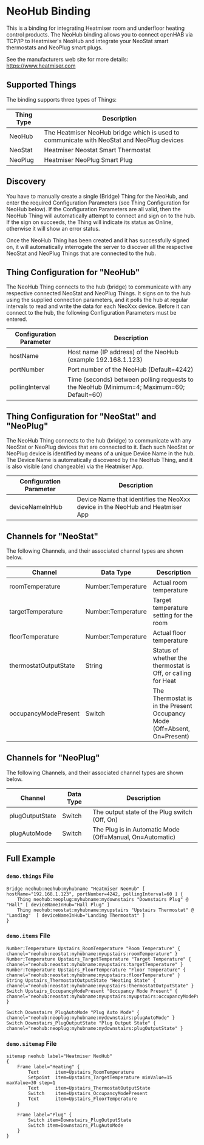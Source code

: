 # NeoHub Binding

This is a binding for integrating Heatmiser room and underfloor heating control products.
The NeoHub binding allows you to connect openHAB via TCP/IP to Heatmiser's NeoHub and integrate your NeoStat smart thermostats and NeoPlug smart plugs.

See the manufacturers web site for more details: https://www.heatmiser.com

## Supported Things

The binding supports three types of Things:

| Thing Type | Description                                                                               |
|------------|-------------------------------------------------------------------------------------------|
| NeoHub     | The Heatmiser NeoHub bridge which is used to communicate with NeoStat and NeoPlug devices |
| NeoStat    | Heatmiser Neostat Smart Thermostat                                                        |
| NeoPlug    | Heatmiser NeoPlug Smart Plug                                                              |

## Discovery

You have to manually create a single (Bridge) Thing for the NeoHub, and enter the required Configuration Parameters (see Thing Configuration for NeoHub below).
If the Configuration Parameters are all valid, then the NeoHub Thing will automatically attempt to connect and sign on to the hub.
If the sign on succeeds, the Thing will indicate its status as Online, otherwise it will show an error status. 

Once the NeoHub Thing has been created and it has successfully signed on, it will automatically interrogate the server to discover all the respective NeoStat and NeoPlug Things that are connected to the hub.

## Thing Configuration for "NeoHub"

The NeoHub Thing connects to the hub (bridge) to communicate with any respective connected NeoStat and NeoPlug Things.
It signs on to the hub using the supplied connection parameters, and it polls the hub at regular intervals to read and write the data for each NeoXxx device.
Before it can connect to the hub, the following Configuration Parameters must be entered.   

| Configuration Parameter | Description                                                                               |
|-------------------------|-------------------------------------------------------------------------------------------|
| hostName                | Host name (IP address) of the NeoHub (example 192.168.1.123)                              |
| portNumber              | Port number of the NeoHub (Default=4242)                                                  |
| pollingInterval         | Time (seconds) between polling requests to the NeoHub (Minimum=4; Maximum=60; Default=60) |

## Thing Configuration for "NeoStat" and "NeoPlug"

The NeoHub Thing connects to the hub (bridge) to communicate with any NeoStat or NeoPlug devices that are connected to it.
Each such NeoStat or NeoPlug device is identified by means of a unique Device Name in the hub.
The Device Name is automatically discovered by the NeoHub Thing, and it is also visible (and changeable) via the Heatmiser App.
    
| Configuration Parameter | Description                                                                   |
|-------------------------|-------------------------------------------------------------------------------|
| deviceNameInHub         | Device Name that identifies the NeoXxx device in the NeoHub and Heatmiser App |

## Channels for "NeoStat"

The following Channels, and their associated channel types are shown below.

| Channel               | Data Type          | Description                                                                 |
|-----------------------|--------------------|-----------------------------------------------------------------------------|
| roomTemperature       | Number:Temperature | Actual room temperature                                                     |
| targetTemperature     | Number:Temperature | Target temperature setting for the room                                     |
| floorTemperature      | Number:Temperature | Actual floor temperature                                                    |
| thermostatOutputState | String             | Status of whether the thermostat is Off, or calling for Heat                |
| occupancyModePresent  | Switch             | The Thermostat is in the Present Occupancy Mode (Off=Absent, On=Present)    |

## Channels for "NeoPlug"

The following Channels, and their associated channel types are shown below.

| Channel              | Data Type | Description                                              |
|----------------------|-----------|----------------------------------------------------------|
| plugOutputState      | Switch    | The output state of the Plug switch (Off, On)            |
| plugAutoMode         | Switch    | The Plug is in Automatic Mode (Off=Manual, On=Automatic) |


## Full Example

### `demo.things` File

```
Bridge neohub:neohub:myhubname "Heatmiser NeoHub" [ hostName="192.168.1.123", portNumber=4242, pollingInterval=60 ] {
    Thing neohub:neoplug:myhubname:mydownstairs "Downstairs Plug" @ "Hall" [ deviceNameInHub="Hall Plug" ]
    Thing neohub:neostat:myhubname:myupstairs "Upstairs Thermostat" @ "Landing"  [ deviceNameInHub="Landing Thermostat" ]
}
```

### `demo.items` File

```
Number:Temperature Upstairs_RoomTemperature "Room Temperature" { channel="neohub:neostat:myhubname:myupstairs:roomTemperature" }
Number:Temperature Upstairs_TargetTemperature "Target Temperature" { channel="neohub:neostat:myhubname:myupstairs:targetTemperature" }
Number:Temperature Upstairs_FloorTemperature "Floor Temperature" { channel="neohub:neostat:myhubname:myupstairs:floorTemperature" }
String Upstairs_ThermostatOutputState "Heating State" { channel="neohub:neostat:myhubname:myupstairs:thermostatOutputState" }
Switch Upstairs_OccupancyModePresent "Occupancy Mode Present" { channel="neohub:neostat:myhubname:myupstairs:myupstairs:occupancyModePresent" }

Switch Downstairs_PlugAutoMode "Plug Auto Mode" { channel="neohub:neoplug:myhubname:mydownstairs:plugAutoMode" }
Switch Downstairs_PlugOutputState "Plug Output State" { channel="neohub:neoplug:myhubname:mydownstairs:plugOutputState" }
```

### `demo.sitemap` File

```
sitemap neohub label="Heatmiser NeoHub"
{
	Frame label="Heating" {
		Text      item=Upstairs_RoomTemperature 
		Setpoint  item=Upstairs_TargetTemperature minValue=15 maxValue=30 step=1
		Text      item=Upstairs_ThermostatOutputState
		Switch    item=Upstairs_OccupancyModePresent
		Text      item=Upstairs_FloorTemperature 
	}

	Frame label="Plug" {
		Switch item=Downstairs_PlugOutputState 	
		Switch item=Downstairs_PlugAutoMode
	}
}
```
